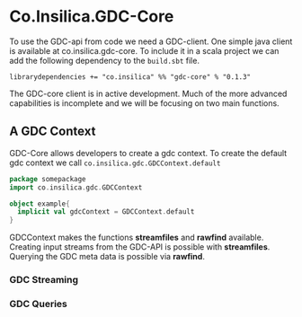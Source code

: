 # Co.Insilica.GDC-Core

  To use the GDC-api from code we need a GDC-client.  One simple java client is available at co.insilica.gdc-core.  To include it in a scala project we can add the following dependency to the `build.sbt` file.  

`librarydependencies += "co.insilica" %% "gdc-core" % "0.1.3"`

The GDC-core client is in active development.  Much of the more advanced capabilities is incomplete and we will be focusing on two main functions. 

## A GDC Context
  GDC-Core allows developers to create a gdc context. To create the default gdc context we call `co.insilica.gdc.GDCContext.default`
  
  ```scala
  package somepackage
  import co.insilica.gdc.GDCContext
  
  object example{
    implicit val gdcContext = GDCContext.default
  }
  ```

GDCContext makes the functions **streamfiles** and **rawfind** available. Creating input streams from the GDC-API is possible with **streamfiles**.  Querying the GDC meta data is possible via **rawfind**.

### GDC Streaming

### GDC Queries